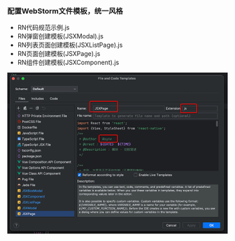 ### 配置WebStorm文件模板，统一风格
- RN代码规范示例.js
- RN弹窗创建模板(JSXModal).js
- RN列表页面创建模板(JSXListPage).js
- RN页面创建模板(JSXPage).js
- RN组件创建模板(JSXComponent).js

![配置模板示例](./img/template.png)